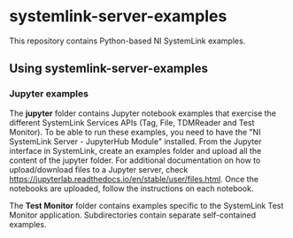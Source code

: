# systemlink-server-examples

This repository contains Python-based NI SystemLink examples.

## Using systemlink-server-examples

### Jupyter examples

The **jupyter** folder contains Jupyter notebook examples that exercise the different SystemLink Services APIs (Tag, File, TDMReader and Test Monitor). To be able to run these examples, you need to have the "NI SystemLink Server - JupyterHub Module" installed. From the Jupyter interface in SystemLink, create an examples folder and upload all the content of the jupyter folder. For additional documentation on how to upload/download files to a Jupyter server, check https://jupyterlab.readthedocs.io/en/stable/user/files.html. Once the notebooks are uploaded, follow the instructions on each notebook.

The **Test Monitor** folder contains examples specific to the SystemLink Test Monitor application.  Subdirectories contain separate self-contained examples.
